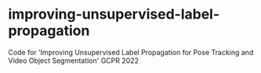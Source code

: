 # improving-unsupervised-label-propagation
Code for 'Improving Unsupervised Label Propagation for Pose Tracking and Video Object Segmentation' GCPR 2022
